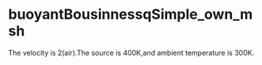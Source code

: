 # buoyantBousinnessqSimple_own_msh
The velocity is 2(air).The source is 400K,and ambient temperature is 300K.
